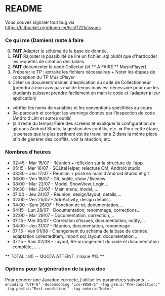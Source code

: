 # README #

Vous pouvez signaler tout bug via https://bitbucket.org/dmercier/lsinf1225/issues

### Ce qui me (Damien) reste à faire ###
0. **FAIT** Adapter le schéma de la base de donnée.
1. **FAIT** Rajouter la possibilité de lire un fichier .sql plutôt que d'hardcoder les requêtes de création des tables. 
2. **FAIT** documenter le code Collector (et ** A FAIRE ** MusicPlayer)
3. Préparer le TP : extraire les fichiers nécessaires + Noter les étapes de conception du TP MusicPlayer
4. Créer un document/manuel d'explication du code de Collectionneur (prendra à mon avis pas mal de temps mais est nécessaire pour que
   les étudiants puissent prendre facilement en main le code et l'adapter à leur application)

* vérifier les noms de variables et les conventions spécifiées au cours
* Re-parcourir et corriger les warnings donnés par l'inspection de code (Android Lint et autres outils)
* (s'il reste du temps) Faire des screens et expliquer la configuration de git dans Android Studio, la gestion des conflits, etc.
    => Pour cette étape, je penses que le plus pertinent est de travailler à 2 dans la même pièce afin de générer des conflits, voir la réaction, etc.


### Nombres d'heures ###

* 02:45 - Mar 15/07 - Réunion + réflexion sur la structure de l'app
* 05:15 - Mer 16/07 - SQLiteHelper, relecture CM, Android studio
* 03:30 - Jeu 17/07 - Réunion + prise en main d'Android Studio et git
* 06:00 - Ven 18/07 - Git, sqlite, show / listview
* 08:00 - Mar 22/07 - Model, ShowView, Login,…
* 09:30 - Mer 23/07 - Main menu, model, …
* 07:00 - Jeu 24/07 - Réunion, design/layout, details,…
* 02:00 - Ven 25/07 - AddActivity, design details,…
* 04:00 - Sam 26/07 - Fonction de tri, documentation,…
* 04:15 - Lun 28/07 - Documentation, renommage, corrections…
* 02:00 - Mar 29/07 - Documentation, correction,...
* 07:15 - Mer 30/07 - Correction d'issues, documentation, notify,…
* 04:00 - Jeu 31/07 - Réunion, documentation, renommage
* 07:15 - Ven 01/08 - Changement du schéma de la base de donnée, adaptation collectedItem, import sql, layout, documentation,…
* 07:15 - Sam 02/08 - Layout, Ré-arrangement du code et documentation complète, … .

** TOTAL :  80 -- QUOTA ATTEINT :/ Issue #13 **

### Options pour la génération de la java doc ###
Pour générer une Javadoc correcte, j'utilise les paramètres suivants : 
`-encoding "UTF-8" -docencoding "iso-8859-1" -tag pre:a:"Pré-condition:" -tag post:a:"Post-condition:" -tag note:a:"Note:"`